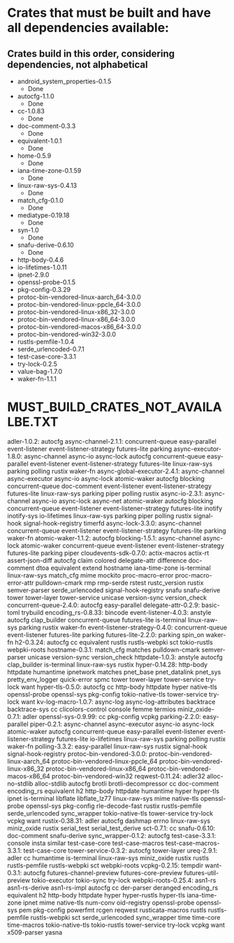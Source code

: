 # Crates that must be built and have all dependencies available:

## Crates build in this order, considering dependencies, not alphabetical

* android_system_properties-0.1.5
  * Done
* autocfg-1.1.0
  * Done
* cc-1.0.83
  * Done
* doc-comment-0.3.3
  * Done
* equivalent-1.0.1
  * Done
* home-0.5.9
  * Done
* iana-time-zone-0.1.59
  * Done
* linux-raw-sys-0.4.13
  * Done
* match_cfg-0.1.0
  * Done
* mediatype-0.19.18
  * Done
* syn-1.0
  * Done
* snafu-derive-0.6.10
  * Done
* http-body-0.4.6
* io-lifetimes-1.0.11
* ipnet-2.9.0
* openssl-probe-0.1.5
* pkg-config-0.3.29
* protoc-bin-vendored-linux-aarch_64-3.0.0
* protoc-bin-vendored-linux-ppcle_64-3.0.0
* protoc-bin-vendored-linux-x86_32-3.0.0
* protoc-bin-vendored-linux-x86_64-3.0.0
* protoc-bin-vendored-macos-x86_64-3.0.0
* protoc-bin-vendored-win32-3.0.0
* rustls-pemfile-1.0.4
* serde_urlencoded-0.7.1
* test-case-core-3.3.1
* try-lock-0.2.5
* value-bag-1.7.0
* waker-fn-1.1.1

# MUST_BUILD_CRATES_NOT_AVAILALBE.TXT

adler-1.0.2: autocfg
async-channel-2.1.1: concurrent-queue easy-parallel event-listener event-listener-strategy futures-lite parking
async-executor-1.8.0: async-channel async-io async-lock autocfg concurrent-queue easy-parallel event-listener event-listener-strategy futures-lite linux-raw-sys parking polling rustix waker-fn
async-global-executor-2.4.1: async-channel async-executor async-io async-lock atomic-waker autocfg blocking concurrent-queue doc-comment event-listener event-listener-strategy futures-lite linux-raw-sys parking piper polling rustix
async-io-2.3.1: async-channel async-io async-lock async-net atomic-waker autocfg blocking concurrent-queue event-listener event-listener-strategy futures-lite inotify inotify-sys io-lifetimes linux-raw-sys parking piper polling rustix signal-hook signal-hook-registry timerfd
async-lock-3.3.0: async-channel concurrent-queue event-listener event-listener-strategy futures-lite parking waker-fn
atomic-waker-1.1.2: autocfg
blocking-1.5.1: async-channel async-lock atomic-waker concurrent-queue event-listener event-listener-strategy futures-lite parking piper
cloudevents-sdk-0.7.0: actix-macros actix-rt assert-json-diff autocfg claim colored delegate-attr difference doc-comment dtoa equivalent extend hostname iana-time-zone is-terminal linux-raw-sys match_cfg mime mockito proc-macro-error proc-macro-error-attr pulldown-cmark rmp rmp-serde rstest rustc_version rustix semver-parser serde_urlencoded signal-hook-registry snafu snafu-derive tower tower-layer tower-service unicase version-sync version_check
concurrent-queue-2.4.0: autocfg easy-parallel
delegate-attr-0.2.9: basic-toml trybuild
encoding_rs-0.8.33: bincode
event-listener-4.0.3: anstyle autocfg clap_builder concurrent-queue futures-lite is-terminal linux-raw-sys parking rustix waker-fn
event-listener-strategy-0.4.0: concurrent-queue event-listener futures-lite parking
futures-lite-2.2.0: parking spin_on waker-fn
h2-0.3.24: autocfg cc equivalent rustls rustls-webpki sct tokio-rustls webpki-roots
hostname-0.3.1: match_cfg matches pulldown-cmark semver-parser unicase version-sync version_check
httpdate-1.0.3: anstyle autocfg clap_builder is-terminal linux-raw-sys rustix
hyper-0.14.28: http-body httpdate humantime ipnetwork matches pnet_base pnet_datalink pnet_sys pretty_env_logger quick-error spmc tower tower-layer tower-service try-lock want
hyper-tls-0.5.0: autocfg cc http-body httpdate hyper native-tls openssl-probe openssl-sys pkg-config tokio-native-tls tower-service try-lock want
kv-log-macro-1.0.7: async-log async-log-attributes backtrace backtrace-sys cc clicolors-control console femme termios
miniz_oxide-0.7.1: adler
openssl-sys-0.9.99: cc pkg-config vcpkg
parking-2.2.0: easy-parallel
piper-0.2.1: async-channel async-executor async-io async-lock atomic-waker autocfg concurrent-queue easy-parallel event-listener event-listener-strategy futures-lite io-lifetimes linux-raw-sys parking polling rustix waker-fn
polling-3.3.2: easy-parallel linux-raw-sys rustix signal-hook signal-hook-registry
protoc-bin-vendored-3.0.0: protoc-bin-vendored-linux-aarch_64 protoc-bin-vendored-linux-ppcle_64 protoc-bin-vendored-linux-x86_32 protoc-bin-vendored-linux-x86_64 protoc-bin-vendored-macos-x86_64 protoc-bin-vendored-win32
reqwest-0.11.24: adler32 alloc-no-stdlib alloc-stdlib autocfg brotli brotli-decompressor cc doc-comment encoding_rs equivalent h2 http-body httpdate humantime hyper hyper-tls ipnet is-terminal libflate libflate_lz77 linux-raw-sys mime native-tls openssl-probe openssl-sys pkg-config rle-decode-fast rustix rustls-pemfile serde_urlencoded sync_wrapper tokio-native-tls tower-service try-lock vcpkg want
rustix-0.38.31: adler autocfg dashmap errno linux-raw-sys miniz_oxide rustix serial_test serial_test_derive
sct-0.7.1: cc
snafu-0.6.10: doc-comment snafu-derive
sync_wrapper-0.1.2: autocfg
test-case-3.3.1: console insta similar test-case-core test-case-macros
test-case-macros-3.3.1: test-case-core
tower-service-0.3.2: autocfg tower-layer
ureq-2.9.1: adler cc humantime is-terminal linux-raw-sys miniz_oxide rustix rustls rustls-pemfile rustls-webpki sct webpki-roots
vcpkg-0.2.15: tempdir
want-0.3.1: autocfg futures-channel-preview futures-core-preview futures-util-preview tokio-executor tokio-sync try-lock
webpki-roots-0.25.4: asn1-rs asn1-rs-derive asn1-rs-impl autocfg cc der-parser deranged encoding_rs equivalent h2 http-body httpdate hyper hyper-rustls hyper-tls iana-time-zone ipnet mime native-tls num-conv oid-registry openssl-probe openssl-sys pem pkg-config powerfmt rcgen reqwest rusticata-macros rustls rustls-pemfile rustls-webpki sct serde_urlencoded sync_wrapper time time-core time-macros tokio-native-tls tokio-rustls tower-service try-lock vcpkg want x509-parser yasna
